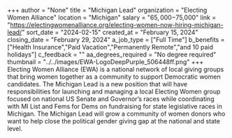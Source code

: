 +++
author = "None"
title = "Michigan Lead"
organization = "Electing Women Alliance"
location = "Michigan"
salary = "$65,000-$75,000"
link = "https://electingwomenalliance.org/electing-women-now-hiring-michigan-lead/"
sort_date = "2024-02-15"
created_at = "February 15, 2024"
closing_date = "February 29, 2024"
a_job_type = ["Full Time"]
b_benefits = ["Health Insurance","Paid Vacation","Permanently Remote","and 10 paid holidays"]
c_feedback = ""
aa_degrees_required = "No degree required"
thumbnail = "../../images/EWA-LogoDeepPurple_506448ff.png"
+++
Electing Women Alliance (EWA) is a national network of local giving groups that bring women together as a community to support Democratic women candidates. The Michigan Lead is a new position that will have responsibilities for launching and managing a local Electing Women group focused on national US Senate and Governor’s races while coordinating with MI List and Fems for Dems on fundraising for state legislative races in Michigan. The Michigan Lead will grow a community of women donors who want to help close the political gender giving gap at the national and state level.